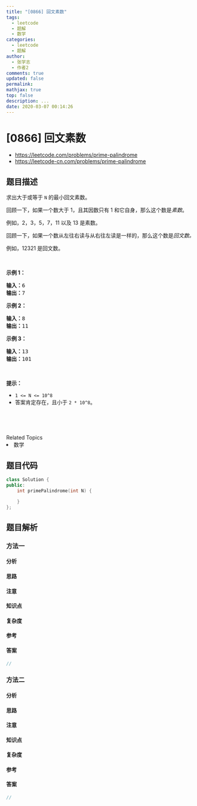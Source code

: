 ```yaml
---
title: "[0866] 回文素数"
tags:
  - leetcode
  - 题解
  - 数学
categories:
  - leetcode
  - 题解
author:
  - 张学志
  - 作者2
comments: true
updated: false
permalink:
mathjax: true
top: false
description: ...
date: 2020-03-07 00:14:26
---
```



# [0866] 回文素数
* https://leetcode.com/problems/prime-palindrome
* https://leetcode-cn.com/problems/prime-palindrome


## 题目描述

<p>求出大于或等于&nbsp;<code>N</code>&nbsp;的最小回文素数。</p>

<p>回顾一下，如果一个数大于 1，且其因数只有 1 和它自身，那么这个数是<em>素数</em>。</p>

<p>例如，2，3，5，7，11 以及&nbsp;13 是素数。</p>

<p>回顾一下，如果一个数从左往右读与从右往左读是一样的，那么这个数是<em>回文数。</em></p>

<p>例如，12321 是回文数。</p>

<p>&nbsp;</p>

<p><strong>示例 1：</strong></p>

<pre><strong>输入：</strong>6
<strong>输出：</strong>7
</pre>

<p><strong>示例&nbsp;2：</strong></p>

<pre><strong>输入：</strong>8
<strong>输出：</strong>11
</pre>

<p><strong>示例&nbsp;3：</strong></p>

<pre><strong>输入：</strong>13
<strong>输出：</strong>101</pre>

<p>&nbsp;</p>

<p><strong>提示：</strong></p>

<ul>
	<li><code>1 &lt;= N &lt;= 10^8</code></li>
	<li>答案肯定存在，且小于&nbsp;<code>2 * 10^8</code>。</li>
</ul>

<p>&nbsp;</p>

<p>&nbsp;</p>
<div><div>Related Topics</div><div><li>数学</li></div></div>


## 题目代码

```cpp
class Solution {
public:
    int primePalindrome(int N) {

    }
};
```


## 题目解析


### 方法一

#### 分析

#### 思路

#### 注意

#### 知识点

#### 复杂度

#### 参考

#### 答案

```cpp
//
```


### 方法二

#### 分析

#### 思路

#### 注意

#### 知识点

#### 复杂度

#### 参考

#### 答案

```cpp
//
```


